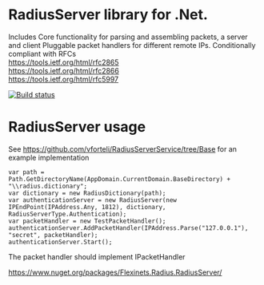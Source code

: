 # RadiusServer library for .Net.   
Includes Core functionality for parsing and assembling packets, a server and client
Pluggable packet handlers for different remote IPs. 
Conditionally compliant with RFCs  
https://tools.ietf.org/html/rfc2865  
https://tools.ietf.org/html/rfc2866  
https://tools.ietf.org/html/rfc5997  
  

  
[![Build status](https://ci.appveyor.com/api/projects/status/dbc6ua1ypa9eas3p?svg=true)](https://ci.appveyor.com/project/vforteli/radiusserver)

# RadiusServer usage  
See https://github.com/vforteli/RadiusServerService/tree/Base for an example implementation  

```
var path = Path.GetDirectoryName(AppDomain.CurrentDomain.BaseDirectory) + "\\radius.dictionary";
var dictionary = new RadiusDictionary(path);
var authenticationServer = new RadiusServer(new IPEndPoint(IPAddress.Any, 1812), dictionary, RadiusServerType.Authentication);                
var packetHandler = new TestPacketHandler();
authenticationServer.AddPacketHandler(IPAddress.Parse("127.0.0.1"), "secret", packetHandler);
authenticationServer.Start();
```  

The packet handler should implement IPacketHandler  

https://www.nuget.org/packages/Flexinets.Radius.RadiusServer/
